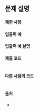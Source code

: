 ## 문제 설명


#### 제한 사항


#### 입출력 예


#### 입출력 예 설명


#### 제출 코드
~~~

~~~

#### 다른 사람의 코드
~~~

~~~

#### 출처
- 